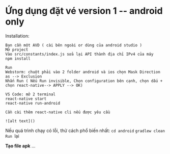 # Ứng dụng đặt vé version 1 -- android only

Installation:
~~~~
Bạn cần một AVD ( cài bên ngoài or dùng của android studio )
Mở project
Vào src/constants/index.js sửa lại API thành địa chỉ IPv4 của máy
npm install

Run
Webstorm: chuột phải vào 2 folder android và ios chọn Mask Direction as --> Exclusion
Nhấn Run ( Nếu Run invisible, Chọn configuration bên cạnh, chọn dấu + chọn react-native--> APPLY --> OK)

VS Code: mở 2 terminal
react-native start
react-native run-android

Cần cài thêm react-native cli nếu được yêu cầu

![alt text]()
~~~~

Nếu quá trình chạy có lỗi, thử cách phổ biến nhất:
`cd android`
`gradlew clean`
`Run `lại

**Tạo file apk**
...
